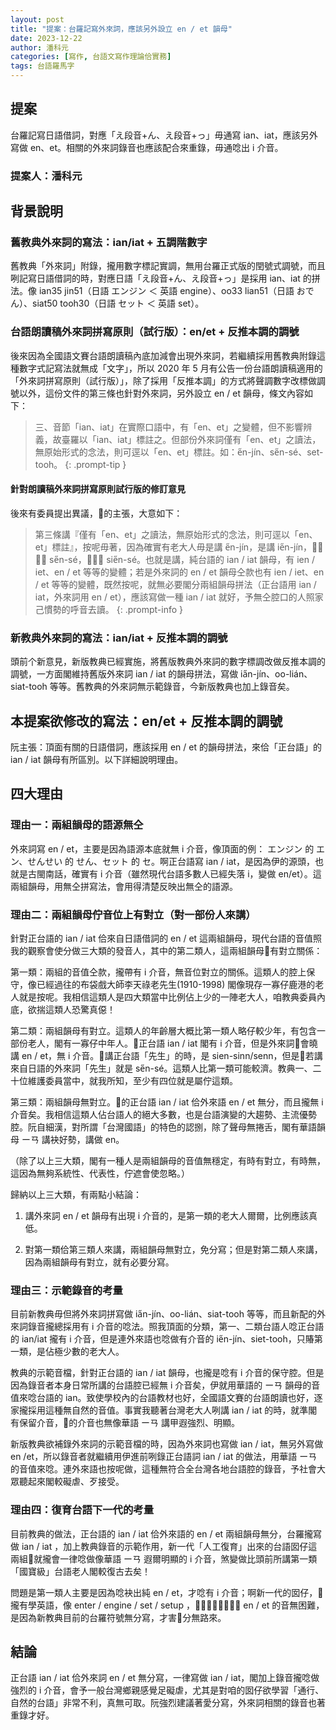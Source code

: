 ```yaml
---
layout: post
title: "提案：台羅記寫外來詞，應該另外設立 en / et 韻母"
date: 2023-12-22
author: 潘科元
categories: [寫作, 台語文寫作理論佮實務]
tags: 台語羅馬字
---
```


## 提案

台羅記寫日語借詞，對應「え段音+ん、え段音+っ」毋通寫 ian、iat，應該另外寫做 en、et。相關的外來詞錄音也應該配合來重錄，毋通唸出 i 介音。

### 提案人：潘科元

## 背景說明

### 舊教典外來詞的寫法：ian/iat + 五調階數字

舊教典「外來詞」附錄，攏用數字標記實調，無用台羅正式版的閏號式調號，而且咧記寫日語借詞的時，對應日語「え段音+ん、え段音+っ」是採用 ian、iat 的拼法。像 ian35 jin51（日語 エンジン ＜ 英語 engine）、oo33 lian51（日語 おでん）、siat50 tooh30（日語 セット ＜ 英語 set）。

### 台語朗讀稿外來詞拼寫原則（試行版）：en/et + 反推本調的調號

後來因為全國語文賽台語朗讀稿內底加減會出現外來詞，若繼續採用舊教典附錄這種數字式記寫法就無成「文字」，所以 2020 年 5 月有公告一份台語朗讀稿適用的「外來詞拼寫原則（試行版）」，除了採用「反推本調」的方式將聲調數字改標做調號以外，這份文件的第三條也針對外來詞，另外設立 en / et 韻母，條文內容如下：

> 三、音節「ian、iat」在實際口語中，有「en、et」之變體，但不影響辨義，故臺羅以「ian、iat」標註之。但部份外來詞僅有「en、et」之讀法，無原始形式的念法，則可逕以「en、et」標註。如：e̋n-jín、se̋n-sé、set-tooh。
{: .prompt-tip }

#### 針對朗讀稿外來詞拼寫原則試行版的修訂意見

後來有委員提出異議，𪜶的主張，大意如下：

> 第三條講『僅有「en、et」之讀法，無原始形式的念法，則可逕以「en、et」標註』，按呢毋著，因為確實有老大人毋是講 e̋n-jín，是講 ie̋n-jín，𪜶毋是講 se̋n-sé，𪜶是講 sie̋n-sé。也就是講，純台語的 ian / iat 韻母，有 ien / iet、en / et 等等的變體；若是外來詞的 en / et 韻母仝款也有 ien / iet、en / et 等等的變體，既然按呢，就無必要閣分兩組韻母拼法（正台語用 ian / iat，外來詞用 en / et），應該寫做一種 ian / iat 就好，予無仝腔口的人照家己慣勢的呼音去讀。
{: .prompt-info }

### 新教典外來詞的寫法：ian/iat + 反推本調的調號

頭前个新意見，新版教典已經實施，將舊版教典外來詞的數字標調改做反推本調的調號，一方面閣維持舊版外來詞 ian / iat 的韻母拼法，寫做 ia̋n-jín、oo-lián、siat-tooh 等等。舊教典的外來詞無示範錄音，今新版教典也加上錄音矣。

## 本提案欲修改的寫法：en/et + 反推本調的調號

阮主張：頂面有關的日語借詞，應該採用 en / et 的韻母拼法，來佮「正台語」的 ian / iat 韻母有所區別。以下詳細說明理由。

## 四大理由

### 理由一：兩組韻母的語源無仝

外來詞寫 en / et，主要是因為語源本底就無 i 介音，像頂面的例： エンジン 的 エン、せんせい 的 せん、セット 的 セ。啊正台語寫 ian / iat，是因為伊的源頭，也就是古閩南話，確實有 i 介音（雖然現代台語多數人已經失落 i，變做 en/et）。這兩組韻母，用無仝拼寫法，會用得清楚反映出無仝的語源。

### 理由二：兩組韻母佇音位上有對立（對一部份人來講）

針對正台語的 ian / iat 佮來自日語借詞的 en / et 這兩組韻母，現代台語的音值照我的觀察會使分做三大類的發音人，其中的第二類人，這兩組韻母𪜶有對立關係：

第一類：兩組的音值仝款，攏帶有 i 介音，無音位對立的關係。這類人的腔上保守，像已經過往的布袋戲大師李天祿老先生(1910-1998) 閣像現存一寡仔鹿港的老人就是按呢。我相信這類人是四大類當中比例佔上少的一陣老大人，咱教典委員內底，欲揣這類人恐驚真僫！

第二類：兩組韻母有對立。這類人的年齡層大概比第一類人略仔較少年，有包含一部份老人，閣有一寡仔中年人。𪜶正台語 ian / iat 閣有 i 介音，但是外來詞𪜶會曉講 en / et，無 i 介音。𪜶講正台語「先生」的時，是 sien-sinn/senn，但是𪜶若講來自日語的外來詞「先生」就是 se̋n-sé。這類人比第一類可能較濟。教典一、二十位維護委員當中，就我所知，至少有四位就是屬佇這類。

第三類：兩組韻母無對立。𪜶的正台語 ian / iat 佮外來語 en / et 無分，而且攏無 i 介音矣。我相信這類人佔台語人的絕大多數，也是台語演變的大趨勢、主流優勢腔。阮自細漢，對所謂「台灣國語」的特色的認捌，除了聲母無捲舌，閣有華語韻母 ーㄢ 講袂好勢，講做 en。

（除了以上三大類，閣有一種人是兩組韻母的音值無穩定，有時有對立，有時無，這因為無夠系統性、代表性，佇遮會使忽略。）

歸納以上三大類，有兩點小結論：

1. 講外來詞 en / et 韻母有出現 i 介音的，是第一類的老大人爾爾，比例應該真低。

2. 對第一類佮第三類人來講，兩組韻母無對立，免分寫；但是對第二類人來講，因為兩組韻母有對立，就有必要分寫。

### 理由三：示範錄音的考量

目前新教典毋但將外來詞拼寫做 ia̋n-jín、oo-lián、siat-tooh 等等，而且新配的外來詞錄音攏總採用有 i 介音的唸法。照我頂面的分類，第一、二類台語人唸正台語的 ian/iat 攏有 i 介音，但是連外來語也唸做有介音的 ie̋n-jín、siet-tooh，只賰第一類，是佔極少數的老大人。

教典的示範音檔，針對正台語的 ian / iat 韻母，也攏是唸有 i 介音的保守腔。但是因為錄音者本身日常所講的台語腔已經無 i 介音矣，伊就用華語的 ーㄢ 韻母的音值來唸台語的 ian。致使學校內的台語教材也好，全國語文賽的台語朗讀也好，逐家攏採用這種無自然的音值。事實我聽著台灣老大人咧講 ian / iat 的時，就準閣有保留介音，𪜶的介音也無像華語 ーㄢ 講甲遐強烈、明顯。

新版教典欲補錄外來詞的示範音檔的時，因為外來詞也寫做 ian / iat，無另外寫做 en /et，所以錄音者就繼續用伊進前咧錄正台語詞 ian / iat 的做法，用華語 ーㄢ 的音值來唸。連外來語也按呢做，這種無符合全台灣各地台語腔的錄音，予社會大眾聽起來閣較礙虐、歹接受。

### 理由四：復育台語下一代的考量

目前教典的做法，正台語的 ian / iat 佮外來語的 en / et 兩組韻母無分，台羅攏寫做 ian / iat ，加上教典錄音的示範作用，新一代「人工復育」出來的台語囡仔這兩組𪜶就攏會一律唸做像華語 ーㄢ 遐爾明顯的 i 介音，煞變做比頭前所講第一類「國寶級」台語老人閣較復古去矣！

問題是第一類人主要是因為唸袂出純 en / et，才唸有 i 介音；啊新一代的囡仔，𪜶攏有學英語，像 enter / engine / set / setup ，𪜶欲翻頭學講台語 en / et 的音無困難，是因為新教典目前的台羅符號無分寫，才害𪜶分無路來。

## 結論

正台語 ian / iat 佮外來詞 en / et 無分寫，一律寫做 ian / iat，閣加上錄音攏唸做強烈的 i 介音，會予一般台灣鄉親感覺足礙虐，尤其是對咱的囡仔欲學習「通行、自然的台語」非常不利，真無可取。阮強烈建議著愛分寫，外來詞相關的錄音也著重錄才好。
